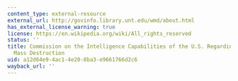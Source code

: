 ```yaml
---
content_type: external-resource
external_url: http://govinfo.library.unt.edu/wmd/about.html
has_external_license_warning: true
license: https://en.wikipedia.org/wiki/All_rights_reserved
status: ''
title: Commission on the Intelligence Capabilities of the U.S. Regarding Weapons of
  Mass Destruction
uid: a12d64e9-4ac1-4e20-8ba3-e9661766d2c6
wayback_url: ''
---
```

